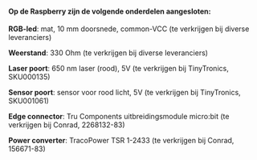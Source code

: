 #### Op de Raspberry zijn de volgende onderdelen aangesloten:

**RGB-led**:         mat, 10 mm doorsnede, common-VCC (te verkrijgen bij diverse leveranciers)

**Weerstand**:       330 Ohm (te verkrijgen bij diverse leveranciers)

**Laser poort**:     650 nm laser (rood), 5V (te verkrijgen bij TinyTronics, SKU000135)

**Sensor poort**:    sensor voor rood licht, 5V (te verkrijgen bij TinyTronics, SKU001061)

**Edge connector**:  Tru Components uitbreidingsmodule micro:bit (te verkrijgen bij Conrad, 2268132-83)

**Power converter**: TracoPower TSR 1-2433 (te verkrijgen bij Conrad, 156671-83)
